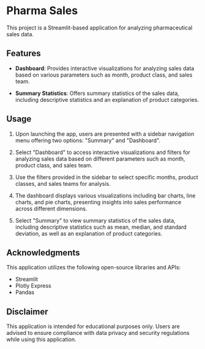 # Pharma Sales

This project is a Streamlit-based application for analyzing pharmaceutical sales data.

## Features

- **Dashboard**: Provides interactive visualizations for analyzing sales data based on various parameters such as month, product class, and sales team.
  
- **Summary Statistics**: Offers summary statistics of the sales data, including descriptive statistics and an explanation of product categories.

## Usage

1. Upon launching the app, users are presented with a sidebar navigation menu offering two options: "Summary" and "Dashboard".

2. Select "Dashboard" to access interactive visualizations and filters for analyzing sales data based on different parameters such as month, product class, and sales team.

3. Use the filters provided in the sidebar to select specific months, product classes, and sales teams for analysis.

4. The dashboard displays various visualizations including bar charts, line charts, and pie charts, presenting insights into sales performance across different dimensions.

5. Select "Summary" to view summary statistics of the sales data, including descriptive statistics such as mean, median, and standard deviation, as well as an explanation of product categories.

## Acknowledgments

This application utilizes the following open-source libraries and APIs:

- Streamlit
- Plotly Express
- Pandas

## Disclaimer

This application is intended for educational purposes only. Users are advised to ensure compliance with data privacy and security regulations while using this application.

